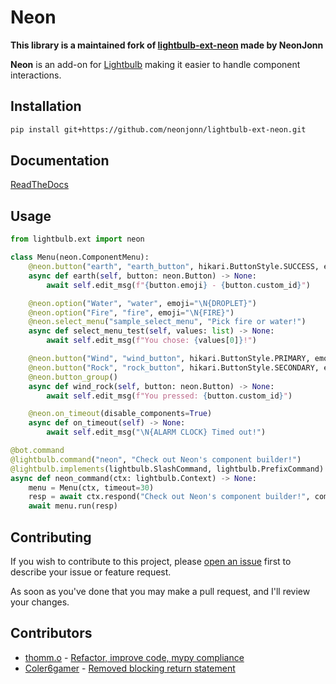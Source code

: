 # Neon

**This library is a maintained fork of [lightbulb-ext-neon](https://github.com/neonjonn/lightbulb-ext-neon) made by NeonJonn**

**Neon** is an add-on for [Lightbulb](https://github.com/tandemdude/hikari-lightbulb/) making it easier to handle component interactions.

## Installation

```bash
pip install git+https://github.com/neonjonn/lightbulb-ext-neon.git
```

## Documentation

[ReadTheDocs](https://lightbulb-neon.readthedocs.io/en/latest/)

## Usage

```python
from lightbulb.ext import neon

class Menu(neon.ComponentMenu):
    @neon.button("earth", "earth_button", hikari.ButtonStyle.SUCCESS, emoji="\N{DECIDUOUS TREE}")
    async def earth(self, button: neon.Button) -> None:
        await self.edit_msg(f"{button.emoji} - {button.custom_id}")

    @neon.option("Water", "water", emoji="\N{DROPLET}")
    @neon.option("Fire", "fire", emoji="\N{FIRE}")
    @neon.select_menu("sample_select_menu", "Pick fire or water!")
    async def select_menu_test(self, values: list) -> None:
        await self.edit_msg(f"You chose: {values[0]}!")

    @neon.button("Wind", "wind_button", hikari.ButtonStyle.PRIMARY, emoji="\N{WIND BLOWING FACE}\N{VARIATION SELECTOR-16}")
    @neon.button("Rock", "rock_button", hikari.ButtonStyle.SECONDARY, emoji="\N{MOYAI}")
    @neon.button_group()
    async def wind_rock(self, button: neon.Button) -> None:
        await self.edit_msg(f"You pressed: {button.custom_id}")

    @neon.on_timeout(disable_components=True)
    async def on_timeout(self) -> None:
        await self.edit_msg("\N{ALARM CLOCK} Timed out!")

@bot.command
@lightbulb.command("neon", "Check out Neon's component builder!")
@lightbulb.implements(lightbulb.SlashCommand, lightbulb.PrefixCommand)
async def neon_command(ctx: lightbulb.Context) -> None:
    menu = Menu(ctx, timeout=30)
    resp = await ctx.respond("Check out Neon's component builder!", components=menu.build())
    await menu.run(resp)
```

## Contributing

If you wish to contribute to this project, please [open an issue](https://github.com/neonjonn/lightbulb-ext-neon/issues/new) first to describe your issue or feature request. 

As soon as you've done that you may make a pull request, and I'll review your changes.

## Contributors

* [thomm.o](https://github.com/tandemdude) - [Refactor, improve code, mypy compliance](https://github.com/neonjonn/lightbulb-ext-neon/pull/1)
* [Coler6gamer](https://github.com/Coler6gamer) - [Removed blocking return statement](https://github.com/neonjonn/lightbulb-ext-neon/pull/2)
